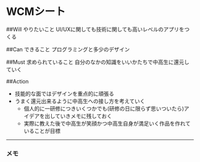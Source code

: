 # WCMシート
##Will やりたいこと
UI/UXに関しても技術に関しても高いレベルのアプリをつくる

##Can できること
プログラミングと多少のデザイン

##Must 求められていること
自分のなかの知識をいいかたちで中高生に還元していく

##Action
- 技能的な面ではデザインを重点的に頑張る
- うまく還元出来るように中高生への接し方を考えていく
	- 個人的に一研修につきいくつかでも(研修の日に限らず思いついたら)アイデアを出していきメモに残しておく
	- 実際に教えた後で中高生が笑顔かつ中高生自身が満足いく作品を作れていることが目標

----
### メモ

